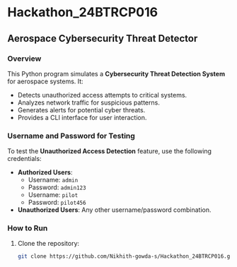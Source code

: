 # Hackathon_24BTRCP016

## Aerospace Cybersecurity Threat Detector

### Overview
This Python program simulates a **Cybersecurity Threat Detection System** for aerospace systems. It:
- Detects unauthorized access attempts to critical systems.
- Analyzes network traffic for suspicious patterns.
- Generates alerts for potential cyber threats.
- Provides a CLI interface for user interaction.

### Username and Password for Testing
To test the **Unauthorized Access Detection** feature, use the following credentials:
- **Authorized Users**:
  - Username: `admin`
  - Password: `admin123`
  - Username: `pilot`
  - Password: `pilot456`
- **Unauthorized Users**: Any other username/password combination.

  
### How to Run
1. Clone the repository:
   ```bash
   git clone https://github.com/Nikhith-gowda-s/Hackathon_24BTRCP016.git
